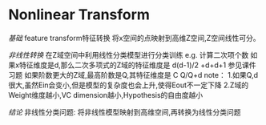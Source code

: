 # Nonlinear Transform
*基础*
feature transform特征转换
将x空间的点映射到高维Z空间,Z空间线性可分。

*非线性转换*
在Z域空间中利用线性分类模型进行分类训练
e.g. 计算二次项个数
如果x特征维度是d,那么二次多项式的Z域的特征维度是 d(d-1)/2 +d+d+1
参见课件习题
如果阶数更大的Z域,最高阶数是Q,其特征维度是 C Q/Q+d
note：
1.如果Q,d很大,虽然Ein会变小,但是模型的复杂度也会上升,使得Eout不一定下降
2.Z域的Weight维度越小,VC dimension越小,Hypothesis的自由度越小

*结论*
非线性分类问题:  将非线性模型映射到高维空间,再转换为线性分类问题
